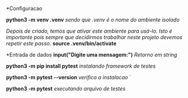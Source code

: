 *Configuracao

**python3 -m venv .venv**
*sendo que .venv é o nome do ambiente isolado*

*Depois de criado, temos que ativar este ambiente para usá-lo. Isto é importante pois sempre que decidirmos trabalhar neste projeto devemos repetir este passo.*
**source .venv/bin/activate**


*Entrada de dados
**input("Digite uma mensagem:")**
*Retorno em string*

**python3 -m pip install pytest**
*instalando framework de testes*

**python3 -m pytest --version**
*verifica a instalacao*
`

**python3 -m pytest**
*executando arquivo de testes*